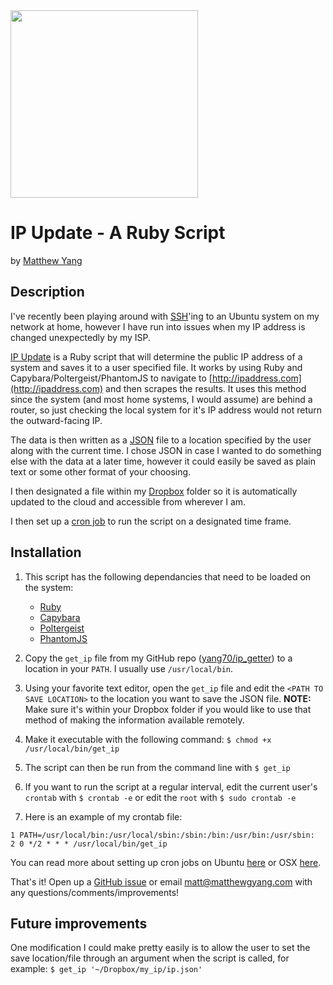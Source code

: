 <img src="https://s3.amazonaws.com/mystufftoshare/IPUPDATE+-+Logo+(1).png" width="300px" />

# IP Update - A Ruby Script
by [Matthew Yang](http://matthewgyang.com)

## Description

I've recently been playing around with [SSH](https://en.wikipedia.org/wiki/Secure_Shell)'ing to an Ubuntu system on my network at home, however I have run into issues when my IP address is changed unexpectedly by my ISP.

[IP Update](https://github.com/yang70/ip_getter) is a Ruby script that will determine the public IP address of a system and saves it to a user specified file.  It works by using Ruby and Capybara/Poltergeist/PhantomJS to navigate to [http://ipaddress.com](http://ipaddress.com) and then scrapes the results. It uses this method since the system (and most home systems, I would assume) are behind a router, so just checking the local system for it's IP address would not return the outward-facing IP.

The data is then written as a [JSON](http://www.json.org/) file to a location specified by the user along with the current time.  I chose JSON in case I wanted to do something else with the data at a later time, however it could easily be saved as plain text or some other format of your choosing.  

I then designated a file within my [Dropbox](https://www.dropbox.com) folder so it is automatically updated to the cloud and accessible from wherever I am.

I then set up a [cron job](https://help.ubuntu.com/community/CronHowto) to run the script on a designated time frame.

## Installation

1. This script has the following dependancies that need to be loaded on the system:
	* [Ruby](https://www.ruby-lang.org/en/)
	* [Capybara](https://github.com/jnicklas/capybara)
	* [Poltergeist](https://github.com/teampoltergeist/poltergeist)
	* [PhantomJS](http://phantomjs.org/)

2. Copy the `get_ip` file from my GitHub repo ([yang70/ip_getter](https://github.com/yang70/ip_getter)) to a location in your `PATH`. I usually use `/usr/local/bin`.
3. Using your favorite text editor, open the `get_ip` file and edit the `<PATH TO SAVE LOCATION>` to the location you want to save the JSON file.  __NOTE:__ Make sure it's within your Dropbox folder if you would like to use that method of making the information available remotely.
4. Make it executable with the following command: `$ chmod +x /usr/local/bin/get_ip`
4. The script can then be run from the command line with `$ get_ip`
5. If you want to run the script at a regular interval, edit the current user's `crontab` with `$ crontab -e` or edit the `root` with `$ sudo crontab -e`
6. Here is an example of my crontab file:

```shell
1 PATH=/usr/local/bin:/usr/local/sbin:/sbin:/bin:/usr/bin:/usr/sbin:
2 0 */2 * * * /usr/local/bin/get_ip
```

You can read more about setting up cron jobs on Ubuntu [here](https://help.ubuntu.com/community/CronHowto) or OSX [here](https://developer.apple.com/library/mac/documentation/MacOSX/Conceptual/BPSystemStartup/Chapters/ScheduledJobs.html).

That's it!  Open up a [GitHub issue](https://github.com/yang70/ip_getter/issues/new) or email [matt@matthewgyang.com](mailto:matt@matthewgyang.com) with any questions/comments/improvements!


## Future improvements

One modification I could make pretty easily is to allow the user to set the save location/file through an argument when the script is called, for example: `$ get_ip '~/Dropbox/my_ip/ip.json'`